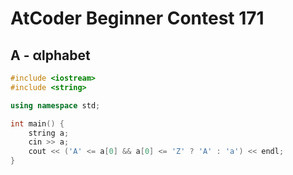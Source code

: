 # AtCoder Beginner Contest 171
## A - αlphabet
```cpp
#include <iostream>
#include <string>

using namespace std;

int main() {
    string a;
    cin >> a;
    cout << ('A' <= a[0] && a[0] <= 'Z' ? 'A' : 'a') << endl;
}
```
